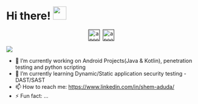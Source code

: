 
# Hi there! <img src="https://github.com/TheDudeThatCode/TheDudeThatCode/blob/master/Assets/Hi.gif" width="35" />
<p align="center">
<a href="" target="https://twitter.com/aduda_shem"><img align="center" src="https://cdn.jsdelivr.net/npm/simple-icons@3.0.1/icons/twitter.svg" alt="apoorv__tyagi" height="30" width="30" /></a>&nbsp;
<a href="" target="https://www.linkedin.com/in/shem-aduda/"><img align="center" src="https://cdn.jsdelivr.net/npm/simple-icons@3.0.1/icons/linkedin.svg" alt="apoorvtyagi" height="30" width="30" /></a>&nbsp;
</p>

![](https://camo.githubusercontent.com/992babdffd8c74a1502de375fbdf7e4d54773242/68747470733a2f2f6d656469612e67697068792e636f6d2f6d656469612f53576f536b4e36447854737a71494b4571762f67697068792e676966)


- 🔭 I’m currently working on Android Projects(Java & Kotlin), penetration testing and python scripting
- 🌱 I’m currently learning Dynamic/Static application security testing - DAST/SAST
- 📫 How to reach me: https://www.linkedin.com/in/shem-aduda/
- ⚡ Fun fact: ...
